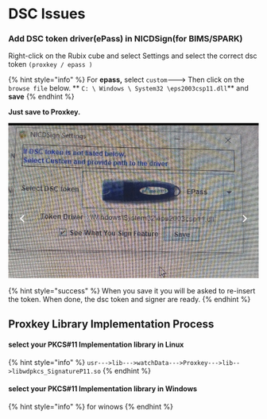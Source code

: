 # DSC Issues

### Add DSC token driver(ePass) in NICDSign(for BIMS/SPARK)

Right-click on the Rubix cube and select Settings and select the correct dsc token `(proxkey / epass )`

{% hint style="info" %}
For **epass,** select `custom`---> Then click on the `browse file` below. ** `C: \ Windows \ System32 \eps2003csp11.dll`** and **save**
{% endhint %}

&#x20; **Just save to Proxkey.**

![](../.gitbook/assets/epass1.jpg)

{% hint style="success" %}
When you save it you will be asked to re-insert the token. When done, the dsc token and signer are ready.
{% endhint %}

## Proxkey Library Implementation Process

#### select your PKCS#11 Implementation library in **Linux**

{% hint style="info" %}
`usr--->lib--->watchData--->Proxkey--->lib-->libwdpkcs_SignatureP11.so`
{% endhint %}

#### select your PKCS#11 Implementation library in Windows

{% hint style="info" %}
for winows
{% endhint %}
